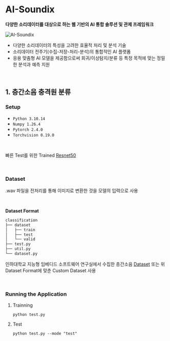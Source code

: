 # AI-Soundix
__다양한 소리데이터를 대상으로 하는 웹 기반의 AI 통합 솔루션 및 관제 프레임워크__

![AI-Soundix](https://github.com/user-attachments/assets/e0d35915-f615-4a24-a8c2-106480a44c5b)

* 다양한 소리데이터의 특성을 고려한 효율적 처리 및 분석 기술
* 소리데이터 전주기(수집-저장-처리-분석)의 통합적인 AI 플랫폼
* 응용 맞춤형 AI 모델을 제공함으로써 회귀/이상탐지/분류 등 특정 목적에 맞는 정밀한 분석과 예측 지원

<br/>

## 1. 층간소음 충격원 분류
### Setup
* `Python 3.10.14`
* `Numpy 1.26.4`
* `Pytorch 2.4.0`
* `Torchvision 0.19.0`

<br/>

빠른 Test를 위한 Trained [Resnet50](https://drive.google.com/file/d/1CE1GtbhxL3hSRNkJF5IsuhtWd2em2CIC/view?usp=drive_link)

<br/>

### Dataset
.wav 파일을 전처리를 통해 이미지로 변환한 것을 모델의 입력으로 사용

<br/>

__Dataset Format__

```bash
classification
├── dataset
│   ├── train
│   ├── test
│   └── valid
├── test.py
├── util.py
└── dataset.py
```

인하대학교 지능형 임베디드 소프트웨어 연구실에서 수집한 층간소음 [Dataset](https://drive.google.com/file/d/1_N_IJ5lJifwEH9UlA-oHWjd15oZ0pgQt/view?usp=sharing) 또는 위 Dataset Format에 맞춘 Custom Dataset 사용

<br/>

### Running the Application
1. Trainning
   ```
   python test.py
   ```
2. Test
   ```
   python test.py --mode "test"
   ```
